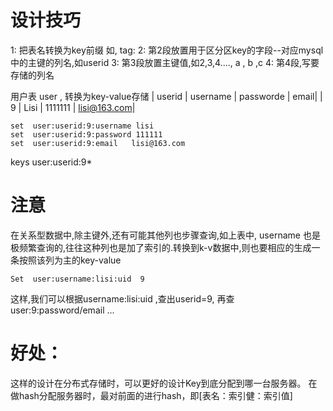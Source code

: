 
# 设计技巧
1: 把表名转换为key前缀 如, tag:
2: 第2段放置用于区分区key的字段--对应mysql中的主键的列名,如userid
3: 第3段放置主键值,如2,3,4...., a , b ,c
4: 第4段,写要存储的列名

用户表 user  , 转换为key-value存储
| userid	| username	| passworde	| email| 
| 9 | 	Lisi	| 1111111	| lisi@163.com| 
```mysql
set  user:userid:9:username lisi
set  user:userid:9:password 111111
set  user:userid:9:email   lisi@163.com
```
keys user:userid:9*


# 注意
在关系型数据中,除主键外,还有可能其他列也步骤查询,如上表中, username 也是极频繁查询的,往往这种列也是加了索引的.转换到k-v数据中,则也要相应的生成一条按照该列为主的key-value
```mysql
Set  user:username:lisi:uid  9  
```
这样,我们可以根据username:lisi:uid ,查出userid=9, 再查user:9:password/email ...


# 好处：
这样的设计在分布式存储时，可以更好的设计Key到底分配到哪一台服务器。
在做hash分配服务器时，最对前面的进行hash，即[表名：索引健：索引值]

